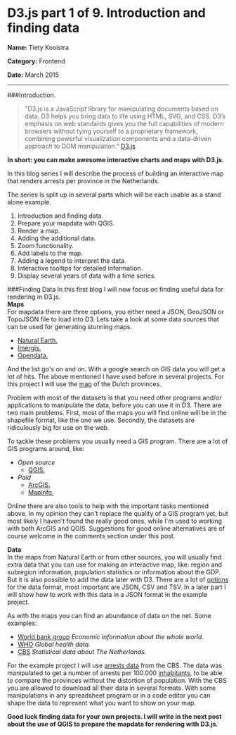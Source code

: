 # D3.js part 1 of 9. Introduction and finding data
**Name:** Tiety Kooistra

**Category:** Frontend

**Date:** March 2015

----------------------------------------------------------------------
###Introduction.
>"D3.js is a JavaScript library for manipulating documents based on data. D3 helps you bring data to life using HTML, SVG, and CSS. D3’s emphasis on web standards gives you the full capabilities of modern browsers without tying yourself to a proprietary framework, combining powerful visualization components and a data-driven approach to DOM manipulation." [D3.js](http://d3js.org/)

**In short: you can make awesome interactive charts and maps with D3.js.**  

In this blog series I will describe the process of building an interactive map that renders arrests per province in the Netherlands.  

The series is split up in several parts which will be each usable as a stand alone example.  
1. Introduction and finding data.
2. Prepare your mapdata with QGIS.
3. Render a map.
4. Adding the additional data.
5. Zoom functionality.
6. Add labels to the map.
7. Adding a legend to interpret the data.
8. Interactive tooltips for detailed information.
9. Display several years of data with a time series.

###Finding Data
In this first blog I will now focus on finding useful data for rendering in D3.js.  
**Maps**  
For mapdata there are three options, you either need a JSON, GeoJSON or TopoJSON file to load into D3. Lets take a look at some data sources that can be used for generating stunning maps.  
- [Natural Earth.](http://www.naturalearthdata.com)  
- [Imergis.](http://www.imergis.nl/asp/44.asp)  
- [Opendata.](http://opendata.arcgis.com/)  

And the list go's on and on. With a google search on GIS data you will get a lot of hits. The above mentioned I have used before in several projects. For this project I will use the [map](http://opendata.arcgis.com/datasets/975552a98c8241b39d531b0a0b98a78f_0) of the Dutch provinces.

Problem with most of the datasets is that you need other programs and/or applications to manipulate the data, before you can use it in D3. There are two main problems. First, most of the maps you will find online will be in the shapefile format, like the one we use. Secondly, the datasets are ridiculously big for use on the web.

To tackle these problems you usually need a GIS program. There are a lot of GIS programs around, like:  
- *Open source*  
  - [QGIS.](http://www2.qgis.org/)  
- *Paid*  
  - [ArcGIS.](http://www.arcgis.com/features/)  
  - [Mapinfo.](http://www.mapinfo.com/)  

Online there are also tools to help with the important tasks mentioned above. In my opinion they can't replace the quality of a GIS program yet, but most likely I haven't found the really good ones, while I'm used to working with both ArcGIS and QGIS. Suggestions for good online alternatives are of course welcome in the comments section under this post.

**Data**  
In the maps from Natural Earth or from other sources, you will usually find extra data that you can use for making an interactive map, like: region and subregion information, population statistics or information about the GDP. But it is also possible to add the data later with D3. There are a lot of [options](https://github.com/mbostock/d3/wiki/Requests) for the data format, most important are JSON, CSV and TSV. In a later part I will show how to work with this data in a JSON format in the example project.

As with the maps you can find an abundance of data on the net. Some examples:
- [World bank group](http://data.worldbank.org/) *Economic information about the whole world.*
- [WHO](http://www.who.int/gho/en/) *Global health data.*
- [CBS](http://www.cbs.nl) *Statistical data about The Netherlands.*

For the example project I will use [arrests data](http://statline.cbs.nl/Statweb/publication/?DM=SLNL&PA=81960ned&D1=14&D2=0&D3=6-17&D4=a&HDR=T,G3&STB=G1,G2&VW=T) from the CBS. The data was manipulated to get a number of arrests per 100.000 [inhabitants](http://statline.cbs.nl/Statweb/publication/?DM=SLNL&PA=03759ned&D1=0,17&D2=129-132&D3=5-16&D4=11-25&HDR=T,G1&STB=G3,G2&VW=T), to be able to compare the provinces without the distortion of population. With the CBS you are allowed to download all their data in several formats. With some manipulations in any spreadsheet program or in a code editor you can shape the data to represent what you want to show on your map.

**Good luck finding data for your own projects. I will write in the next post about the use of QGIS to prepare the mapdata for rendering with D3.js.**
